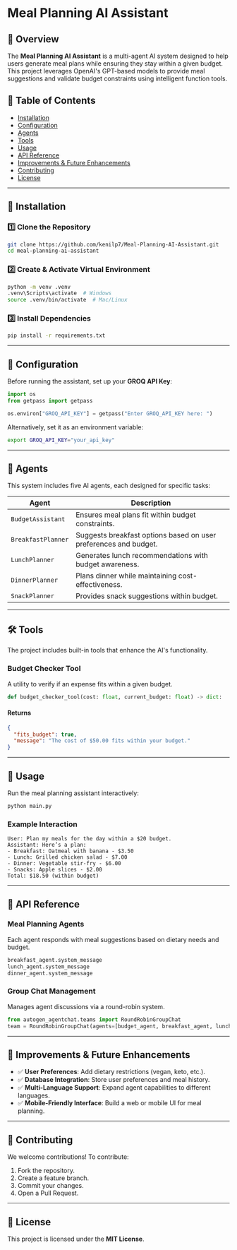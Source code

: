 # Meal Planning AI Assistant

## 📌 Overview

The **Meal Planning AI Assistant** is a multi-agent AI system designed to help users generate meal plans while ensuring they stay within a given budget. This project leverages OpenAI's GPT-based models to provide meal suggestions and validate budget constraints using intelligent function tools.

## 📜 Table of Contents

- [Installation](#installation)
- [Configuration](#configuration)
- [Agents](#agents)
- [Tools](#tools)
- [Usage](#usage)
- [API Reference](#api-reference)
- [Improvements & Future Enhancements](#improvements--future-enhancements)
- [Contributing](#contributing)
- [License](#license)

---

## 🚀 Installation

### 1️⃣ Clone the Repository

```sh
git clone https://github.com/kenilp7/Meal-Planning-AI-Assistant.git
cd meal-planning-ai-assistant
```

### 2️⃣ Create & Activate Virtual Environment

```sh
python -m venv .venv
.venv\Scripts\activate  # Windows
source .venv/bin/activate  # Mac/Linux
```

### 3️⃣ Install Dependencies

```sh
pip install -r requirements.txt
```

---

## 🔧 Configuration

Before running the assistant, set up your **GROQ API Key**:

```python
import os
from getpass import getpass

os.environ["GROQ_API_KEY"] = getpass("Enter GROQ_API_KEY here: ")
```

Alternatively, set it as an environment variable:

```sh
export GROQ_API_KEY="your_api_key"
```

---

## 🤖 Agents

This system includes five AI agents, each designed for specific tasks:

| Agent              | Description                                                      |
| ------------------ | ---------------------------------------------------------------- |
| `BudgetAssistant`  | Ensures meal plans fit within budget constraints.                |
| `BreakfastPlanner` | Suggests breakfast options based on user preferences and budget. |
| `LunchPlanner`     | Generates lunch recommendations with budget awareness.           |
| `DinnerPlanner`    | Plans dinner while maintaining cost-effectiveness.               |
| `SnackPlanner`     | Provides snack suggestions within budget.                        |

---

## 🛠️ Tools

The project includes built-in tools that enhance the AI's functionality.

### **Budget Checker Tool**

A utility to verify if an expense fits within a given budget.

```python
def budget_checker_tool(cost: float, current_budget: float) -> dict:
```

#### **Returns**

```json
{
  "fits_budget": true,
  "message": "The cost of $50.00 fits within your budget."
}
```

---

## 🎯 Usage

Run the meal planning assistant interactively:

```sh
python main.py
```

### **Example Interaction**

```
User: Plan my meals for the day within a $20 budget.
Assistant: Here’s a plan:
- Breakfast: Oatmeal with banana - $3.50
- Lunch: Grilled chicken salad - $7.00
- Dinner: Vegetable stir-fry - $6.00
- Snacks: Apple slices - $2.00
Total: $18.50 (within budget)
```

---

## 📡 API Reference

### **Meal Planning Agents**

Each agent responds with meal suggestions based on dietary needs and budget.

```python
breakfast_agent.system_message
lunch_agent.system_message
dinner_agent.system_message
```

### **Group Chat Management**

Manages agent discussions via a round-robin system.

```python
from autogen_agentchat.teams import RoundRobinGroupChat
team = RoundRobinGroupChat(agents=[budget_agent, breakfast_agent, lunch_agent, dinner_agent, snack_agent])
```

---

## 🚀 Improvements & Future Enhancements

- ✅ **User Preferences**: Add dietary restrictions (vegan, keto, etc.).
- ✅ **Database Integration**: Store user preferences and meal history.
- ✅ **Multi-Language Support**: Expand agent capabilities to different languages.
- ✅ **Mobile-Friendly Interface**: Build a web or mobile UI for meal planning.

---

## 👥 Contributing

We welcome contributions! To contribute:

1. Fork the repository.
2. Create a feature branch.
3. Commit your changes.
4. Open a Pull Request.

---

## 📜 License

This project is licensed under the **MIT License**.

